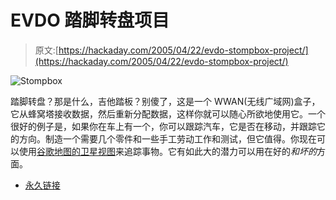 # EVDO 踏脚转盘项目

> 原文:[https://hackaday.com/2005/04/22/evdo-stompbox-project/](https://hackaday.com/2005/04/22/evdo-stompbox-project/)

![Stompbox](img/0b9da2000b252a5ebe211ca80b53b6ee.png)

踏脚转盘？那是什么，吉他踏板？别傻了，这是一个 WWAN(无线广域网)盒子，它从蜂窝塔接收数据，然后重新分配数据，这样你就可以随心所欲地使用它。一个很好的例子是，如果你在车上有一个，你可以跟踪汽车，它是否在移动，并跟踪它的方向。制造一个需要几个零件和一些手工劳动工作和测试，但它值得。你现在可以使用[谷歌地图的卫星视图](http://maps.google.com/maps?q=19104&hl=en)来追踪事物。它有如此大的潜力可以用在好的*和坏的*方面。

*   [永久链接](http://moro.fbrtech.com/~tora/EVDO/index.html)